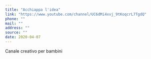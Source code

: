 ```yaml
---
title: "Acchiappa l'idea"
link: "https://www.youtube.com/channel/UC6dMi4xvj_9tKoqcrL7TgdQ"
phone: ""
mail: ""
address: ""
source: ""
date: 2020-04-07
---
```


Canale creativo per bambini
